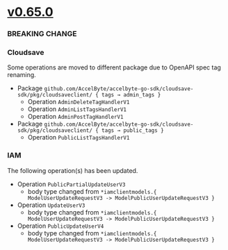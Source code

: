 # [v0.65.0]

### BREAKING CHANGE

### Cloudsave

Some operations are moved to different package due to OpenAPI spec tag renaming.

- Package `github.com/AccelByte/accelbyte-go-sdk/cloudsave-sdk/pkg/cloudsaveclient/ { tags → admin_tags }`
    - Operation `AdminDeleteTagHandlerV1`
    - Operation `AdminListTagsHandlerV1`
    - Operation `AdminPostTagHandlerV1`
- Package `github.com/AccelByte/accelbyte-go-sdk/cloudsave-sdk/pkg/cloudsaveclient/ { tags → public_tags }`
    - Operation `PublicListTagsHandlerV1`

### IAM

The following operation(s) has been updated.

- Operation `PublicPartialUpdateUserV3`
    - body type changed from `*iamclientmodels.{ ModelUserUpdateRequestV3 -> ModelPublicUserUpdateRequestV3 }`
- Operation `UpdateUserV3`
    - body type changed from `*iamclientmodels.{ ModelUserUpdateRequestV3 -> ModelPublicUserUpdateRequestV3 }`
- Operation `PublicUpdateUserV4`
    - body type changed from `*iamclientmodels.{ ModelUserUpdateRequestV3 -> ModelPublicUserUpdateRequestV3 }`

[v0.65.0]: https://github.com/AccelByte/accelbyte-go-sdk/compare/v0.64.0..v0.65.0